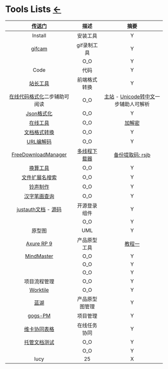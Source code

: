 # Tools Lists [←](../index.md)

| [传送门](../navigaton.md#tools) | 描述 | 摘要 |
|:---:|:---:|:---:|
| Install | 安装工具 | Y |
| [gifcam](http://blog.bahraniapps.com/gifcam/) | gif录制工具 | Y |
| []() | O_O | Y |
| Code | 代码 | Y |
| [站长工具](http://tool.chinaz.com/js.aspx) | 前端格式转换 | Y |
| [在线代码格式化](https://tool.oschina.net/codeformat/sql)二步辅助可阅读 | O_O | [主站](https://tool.oschina.net/) - [Unicode转中文](https://www.dute.org/unicode)一步辅助人可解析 |
| [Json格式化](http://www.bejson.com/) | O_O | Y |
| [在线工具](https://tool.lu/c/developer) | O_O | [加解密](https://tool.oschina.net/encrypt/) |
| [文档格式转换](https://www.toolnb.com/toolslist/312.html) | O_O | Y |
| [URL编解码](https://www.dute.org/url-encode) | O_O | Y |
| [FreeDownloadManager](https://www.freedownloadmanager.org/zh/) | [多线程下载器](https://www.jianshu.com/p/412c0c3936ad) | [备份提取码: rsjb](https://pan.baidu.com/s/1Dt38zc3IQiMdnziUprLF0w) |
| [换算工具](https://www.osgeo.cn/list/gconvert/3?tag=) | O_O | Y |
| [文件扩展名搜索](https://www.filesuffix.com/zh/extension/qbl) | O_O | Y |
| [铃声制作](https://ringer.org/zh/) | O_O | Y |
| [汉字笔画查询](https://bihua.51240.com/e7868f__bihuachaxun/) | O_O | Y |
| [justauth文档](https://justauth.wiki/#/) - [源码](https://github.com/justauth/JustAuth) | 开源登录组件 | Y |
| []() | O_O | Y |
| 原型图 | UML | Y |
| [Axure RP 9](https://www.axure.com.cn/axure/course/) | 产品原型工具 | [教程一](http://www.iaxure.com/category/axurerp9%E6%95%99%E7%A8%8B) |
| [MindMaster](https://mm.edrawsoft.cn/create) | O_O | Y |
| []() | O_O | Y |
| []() | O_O | Y |
| 项目流程管理 | O_O | Y |
| [Worktile](https://yhor20190919132833921.worktile.com/mission/my/directed) | O_O | Y |
| [蓝湖](https://lanhuapp.com/) | 产品原型图管理 | Y |
| [gogs-PM](https://gogs.io/) | 项目管理 | Y |
| [维卡协同表格](https://vika.cn/) | 在线任务协同 | Y |
| [托管文档测试](https://www.showdoc.com.cn/) | O_O | Y |
| []() | O_O | Y |
| lucy | 25 | X |
